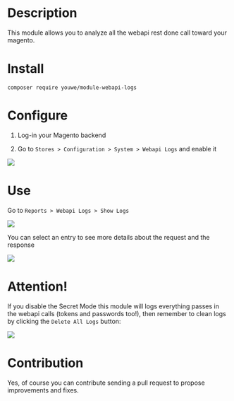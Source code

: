 # Description

This module allows you to analyze all the webapi rest done call toward your magento. 

# Install

`composer require youwe/module-webapi-logs`

# Configure

1. Log-in your Magento backend

2. Go to `Stores > Configuration > System > Webapi Logs` and enable it

<img src="https://github.com/ghostunicorns/module-webapi-logs/blob/main/screenshots/screen1.png" />

# Use

Go to `Reports > Webapi Logs > Show Logs`

<img src="https://github.com/ghostunicorns/module-webapi-logs/blob/main/screenshots/screen2.png" />

You can select an entry to see more details about the request and the response

<img src="https://github.com/ghostunicorns/module-webapi-logs/blob/main/screenshots/screen3.png" />

# Attention!

If you disable the Secret Mode this module will logs everything passes in the webapi calls (tokens and passwords too!), then remember to clean logs by clicking the `Delete All Logs` button:

<img src="https://github.com/ghostunicorns/module-webapi-logs/blob/main/screenshots/screen4.png" />

# Contribution

Yes, of course you can contribute sending a pull request to propose improvements and fixes.


